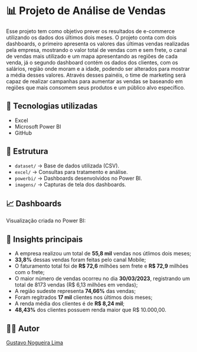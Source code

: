 # 📊 Projeto de Análise de Vendas

Esse projeto tem como objetivo prever os resultados de e-commerce utilizando os dados dos últimos dois meses. O projeto conta com dois dashboards, o primeiro apresenta os valores das últimas vendas realizadas pela empresa, mostrando o valor total de vendas com e sem frete, o canal de vendas mais utilizado e um mapa apresentando as regiões de cada venda, já o segundo dashboard contém os dados dos clientes, com os salários, região onde moram e a idade, podendo ser alterados para mostrar a média desses valores. Através desses painéis, o time de marketing será capaz de realizar campanhas para aumentar as vendas se baseando em regiões que mais consomem seus produtos e um público alvo específico.

## 🚀 Tecnologias utilizadas
- Excel
- Microsoft Power BI
- GitHub

## 📂 Estrutura
- `dataset/` → Base de dados utilizada (CSV).
- `excel/` → Consultas para tratamento e análise.
- `powerbi/` → Dashboards desenvolvidos no Power BI.
- `imagens/` → Capturas de tela dos dashboards.

## 📈 Dashboards
Visualização criada no Power BI:

## 🔎 Insights principais
- A empresa realizou um total de **55,8 mil** vendas nos útlimos dois meses;
- **33,8%** dessas vendas foram feitas pelo canal Mobile;
- O faturamento total foi de **R$ 72,6** milhões sem frete e **R$ 72,9** milhões com o frete;
- O maior número de vendas ocorreu no dia **30/03/2023**, registrando um total de 8173 vendas (R$ 6,13 milhões em vendas);
- A região sudeste representa **74,66%** das vendas;
- Foram regitrados **17 mil** clientes nos últimos dois meses;
- A renda média dos clientes é de **R$ 8,24 mil**;
- **48,43%** dos clientes possuem renda maior que R$ 10.000,00.

## 👨‍💻 Autor
[Gustavo Nogueira Lima](https://br.linkedin.com/in/gustavo-nogueira-lima)  
